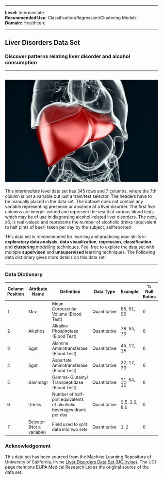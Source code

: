 

---

**Level:** Intermediate <br/>
**Recommended Use:** Classification/Regression/Clustering Models<br/>
**Domain:** Healthcare<br/>

---

## Liver Disorders Data Set

### Discover patterns relating liver disorder and alcohol consumption


---
![](1265.jpg)
---

This *intermediate* level data set has 345 rows and 7 columns, where the 7th column is not a variable but just a train/test selector. The headers have to be manually placed in the data set.
The dataset does not contain any variable representing presence or absence of a liver disorder.
The first five columns are integer-valued and represent the result of various blood tests which may be of use in diagnosing alcohol-related liver disorders. The next, x6,  is real-valued and represents the number of alcoholic drinks (equivalent to half pints of beer) taken per day by the subject, selfreported 

This data set is recommended for learning and practicing your skills in **exploratory data analysis**, **data visualization**, **regression**, **classification** and **clustering** modelling techniques.
Feel free to explore the data set with multiple **supervised** and **unsupervised** learning techniques.
The Following data dictionary gives more details on this data set:

---

### Data Dictionary

| Column   Position 	| Attribute Name            	| Definition                                                           	| Data Type    	| Example       	| % Null Ratios 	|
|-------------------	|---------------------------	|----------------------------------------------------------------------	|--------------	|---------------	|---------------	|
| 1                 	| Mcv                       	| Mean Corpuscular Volume (Blood Test)                                 	| Quantitative 	| 85, 91, 96    	| 0             	|
| 2                 	| Alkphos                   	| Alkaline Phosphotase (Blood Test)                                    	| Quantitative 	| 78, 55, 70    	| 0             	|
| 3                 	| Sgpt                      	| Alamine Aminotransferase (Blood Test)                                	| Quantitative 	| 45, 12, 15    	| 0             	|
| 4                 	| Sgot                      	| Aspartate Aminotransferase (Blood Test)                              	| Quantitative 	| 27, 17, 33    	| 0             	|
| 5                 	| Gammagt                   	| Gamma-Glutamyl Transpeptidase (Blood Test)                           	| Quantitative 	| 31, 54, 36    	| 0             	|
| 6                 	| Drinks                    	| Number of half-pint equivalents of alcoholic beverages drunk per day 	| Quantitative 	| 0.5, 3.0, 8.0 	| 0             	|
| 7                 	| Selector (Not a variable) 	| Field used to split data into two sets                               	| Quantitative 	| 1, 2          	| 0             	|

### Acknowledgement

This data set has been sourced from the Machine Learning Repository of University of California, Irvine [Liver Disorders Data Set (UC Irvine)](https://archive.ics.uci.edu/ml/datasets/Liver+Disorders).
The UCI page mentions BUPA Medical Research Ltd as the original source of the data set.  
